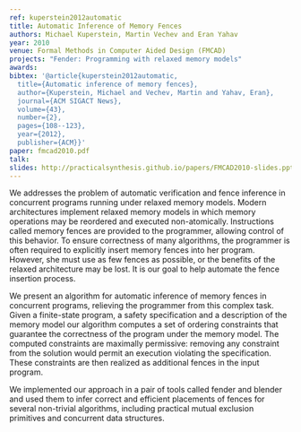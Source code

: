 ```yaml
---
ref: kuperstein2012automatic
title: Automatic Inference of Memory Fences 
authors: Michael Kuperstein, Martin Vechev and Eran Yahav      
year: 2010
venue: Formal Methods in Computer Aided Design (FMCAD)
projects: "Fender: Programming with relaxed memory models"
awards: 
bibtex: '@article{kuperstein2012automatic,
  title={Automatic inference of memory fences},
  author={Kuperstein, Michael and Vechev, Martin and Yahav, Eran},
  journal={ACM SIGACT News},
  volume={43},
  number={2},
  pages={108--123},
  year={2012},
  publisher={ACM}}'
paper: fmcad2010.pdf
talk: 
slides: http://practicalsynthesis.github.io/papers/FMCAD2010-slides.pptx
---
```


We addresses the problem of automatic verification and fence inference in concurrent programs running under relaxed memory models. Modern architectures implement relaxed memory models in which memory operations may be reordered and executed non-atomically. Instructions called memory fences are provided to the programmer, allowing control of this behavior. To ensure correctness of many algorithms, the programmer is often required to explicitly insert memory fences into her program. However, she must use as few fences as possible, or the benefits of the relaxed architecture may be lost. It is our goal to help automate the fence insertion process.

We present an algorithm for automatic inference of memory fences in concurrent programs, relieving the programmer from this complex task. Given a finite-state program, a safety specification and a description of the memory model our algorithm computes a set of ordering constraints that guarantee the correctness of the program under the memory model. The computed constraints are maximally permissive: removing any constraint from the solution would permit an execution violating the specification. These constraints are then realized as additional fences in the input program.

We implemented our approach in a pair of tools called fender and blender and used them to infer correct and efficient placements of fences for several non-trivial algorithms, including practical mutual exclusion primitives and concurrent data structures.